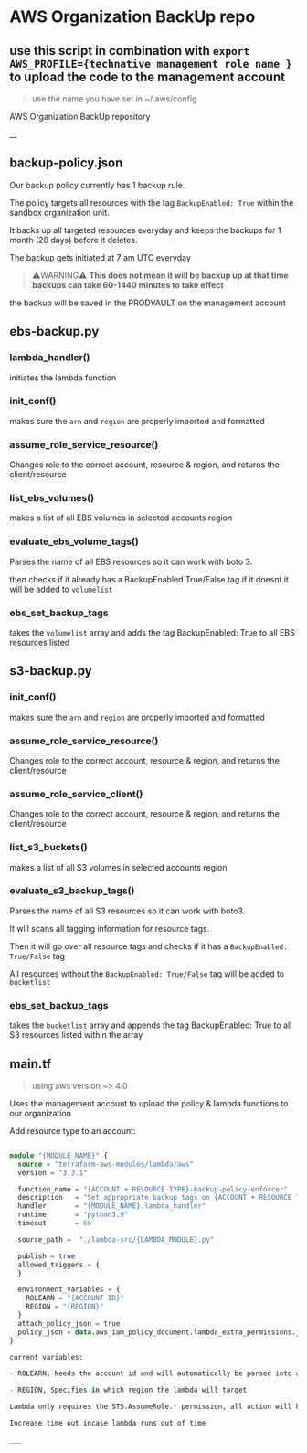 # AWS Organization BackUp repo

## use this script in combination with `export AWS_PROFILE={technative management role name }` to upload the code to the management account

> use the name you have set in ~/.aws/config

AWS Organization BackUp repository

__

## backup-policy.json

Our backup policy currently has 1 backup rule.

The policy targets all resources with the tag `BackupEnabled: True` within the sandbox organization unit.

It backs up all targeted resources everyday and keeps the backups for 1 month (28 days) before it deletes.

The backup gets initiated at 7 am UTC everyday 

>⚠️WARNING⚠️ **This does not mean it will be backup up at that time backups can take 60-1440 minutes to take effect**

the backup will be saved in the PRODVAULT on the management account

## ebs-backup.py

### lambda_handler()

initiates the lambda function

### init_conf()

makes sure the `arn` and `region` are properly imported and formatted


### assume_role_service_resource()

Changes role to the correct account, resource & region, and returns the client/resource


### list_ebs_volumes()

makes a list of all EBS volumes in selected accounts region 

###  evaluate_ebs_volume_tags()

Parses the name of all EBS resources so it can work with boto 3.

then checks if it already has a BackupEnabled True/False tag if it doesnt it will be added to `volumelist`

### ebs_set_backup_tags

takes the `volumelist` array and adds the tag BackupEnabled: True to all EBS resources listed

## s3-backup.py

### init_conf()

makes sure the `arn` and `region` are properly imported and formatted

### assume_role_service_resource()

Changes role to the correct account, resource & region, and returns the client/resource

### assume_role_service_client()

Changes role to the correct account, resource & region, and returns the client/resource


### list_s3_buckets()

makes a list of all S3 volumes in selected accounts region 

### evaluate_s3_backup_tags()

Parses the name of all S3 resources so it can work with boto3.

It will scans all tagging information for resource tags.

Then it will go over all resource tags and checks if it has a `BackupEnabled: True/False` tag

All resources without the `BackupEnabled: True/False` tag will be added to `bucketlist`

### ebs_set_backup_tags

takes the `bucketlist` array and appends the tag BackupEnabled: True to all S3 resources listed within the array

## main.tf

> using aws version ~> 4.0

Uses the management account to upload the policy & lambda functions to our organization

Add resource type to an account:

```tf

module "{MODULE_NAME}" {
  source = "terraform-aws-modules/lambda/aws"
  version = "3.3.1"

  function_name = "{ACCOUNT + RESOURCE TYPE}-backup-policy-enforcer"
  description   = "Set appropriate backup tags on {ACCOUNT + RESOURCE TYPE} resources"
  handler       = "{MODULE_NAME}.lambda_handler"
  runtime       = "python3.9"
  timeout       = 60

  source_path =  "./lambda-src/{LAMBDA_MODULE}.py"

  publish = true
  allowed_triggers = {
  }

  environment_variables = {
    ROLEARN = "{ACCOUNT ID}"
    REGION = "{REGION}" 
  }
  attach_policy_json = true
  policy_json = data.aws_iam_policy_document.lambda_extra_permissions.json
}

current variables:

- ROLEARN, Needs the account id and will automatically be parsed into a usable ARN

- REGION, Specifies in which region the lambda will target

Lambda only requires the STS.AssumeRole.* permission, all action will be done on the target account

Increase time out incase lambda runs out of time

___

